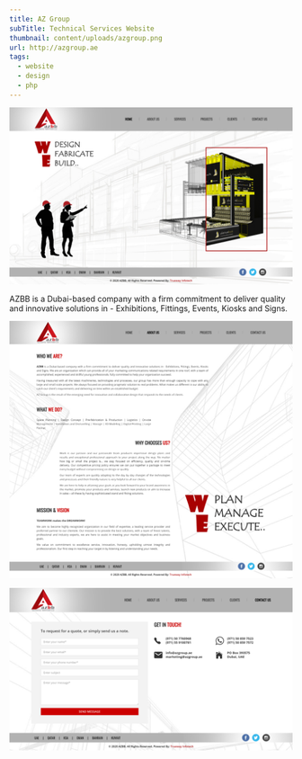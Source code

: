 ```yaml
---
title: AZ Group
subTitle: Technical Services Website
thumbnail: content/uploads/azgroup.png
url: http://azgroup.ae
tags:
  - website
  - design
  - php
---
```


![AZBB](content/uploads/azgroup-home.png)

AZBB is a Dubai-based company with a firm commitment to deliver quality and innovative solutions in - Exhibitions, Fittings, Events, Kiosks and Signs.

![AZBB](content/uploads/azgroup-about.png)

![AZBB](content/uploads/azgroup-contact.png)
